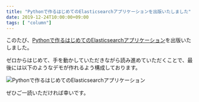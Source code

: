```yaml
---
title: "Pythonで作るはじめてのElasticsearchアプリケーションを出版いたしました"
date: 2019-12-24T10:00:00+09:00
tags: [ "column"]
---
```


このたび、[Pythonで作るはじめてのElasticsearchアプリケーション](https://amzn.to/2PeF5Js)を出版いたしました。

ゼロからはじめて、手を動かしていただきながら読み進めていただくことで、最後には以下のようなデモが作れるよう構成しております。


<img src="/img/demo_es.gif" alt="Pythonで作るはじめてのElasticsearchアプリケーション">

ぜひご一読いただければ幸いです。